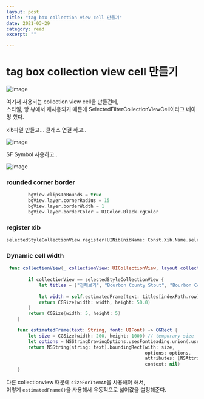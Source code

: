 ```yaml
---
layout: post
title: "tag box collection view cell 만들기" 
date: 2021-03-29
category: read 
excerpt: ""

---
```


# tag box collection view cell 만들기

![image](https://user-images.githubusercontent.com/28949235/112790618-be7a9500-909a-11eb-87bc-d7f1454e39a7.png)

여기서 사용되는 collection view cell을 만들건데,  
스타일, 향 뷰에서 재사용되기 때문에 SelectedFilterCollectionViewCell이라고 네이밍 했다.

xib파일 만들고... 클래스 연결 하고..

![image](https://user-images.githubusercontent.com/28949235/112790691-e10cae00-909a-11eb-8cfa-a675b0cacfc3.png)

SF Symbol 사용하고..

![image](https://user-images.githubusercontent.com/28949235/113392255-c8203780-93cf-11eb-9681-1d7dfb123d1a.png)

### rounded corner border

```swift
        bgView.clipsToBounds = true
        bgView.layer.cornerRadius = 15
        bgView.layer.borderWidth = 1
        bgView.layer.borderColor = UIColor.Black.cgColor
```

### register xib

```swift
selectedStyleCollectionView.register(UINib(nibName: Const.Xib.Name.selectedFilterCollectionViewCell, bundle: nil), forCellWithReuseIdentifier: Const.Xib.Identifier.selectedFilterCollectionViewCell)
```

### Dynamic cell width

```swift
 func collectionView(_ collectionView: UICollectionView, layout collectionViewLayout: UICollectionViewLayout, sizeForItemAt indexPath: IndexPath) -> CGSize {
        
        if collectionView == selectedStyleCollectionView {
            let titles = ["전체보기", "Bourbon County Stout", "Bourbon County Stout"]
            
            let width = self.estimatedFrame(text: titles[indexPath.row], font: UIFont.systemFont(ofSize: 10)).width
            return CGSize(width: width, height: 50.0)
        }
        return CGSize(width: 5, height: 5)
    }
```

```swift
    func estimatedFrame(text: String, font: UIFont) -> CGRect {
        let size = CGSize(width: 200, height: 1000) // temporary size
        let options = NSStringDrawingOptions.usesFontLeading.union(.usesLineFragmentOrigin)
        return NSString(string: text).boundingRect(with: size,
                                                   options: options,
                                                   attributes: [NSAttributedString.Key.font: font],
                                                   context: nil)
    }
```

다른 collectionview 때문에 `sizeForItemAt`을 사용해야 해서,  
이렇게 `estimatedFrame()`을 사용해서 유동적으로 넓이값을 설정해준다.

